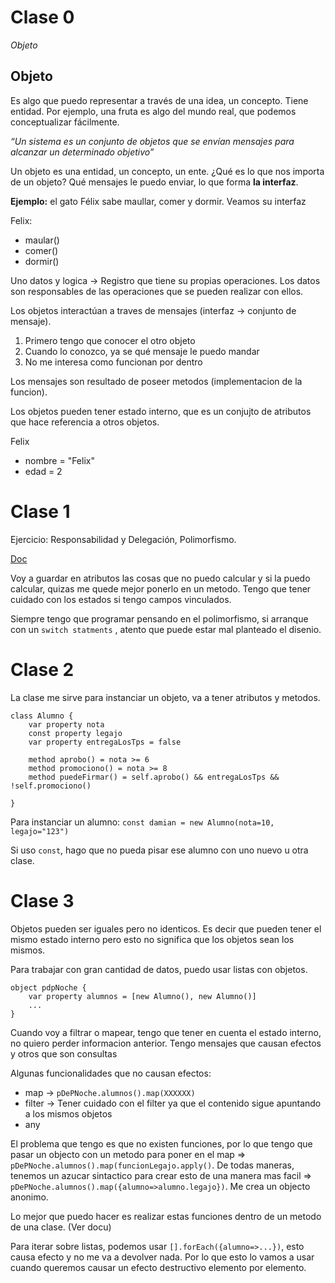 # Clase 0
*Objeto*

## Objeto
Es algo que puedo representar a través de una idea, un concepto. Tiene entidad. Por ejemplo, una fruta es algo del mundo real, que podemos conceptualizar fácilmente. 

*“Un sistema es un conjunto de objetos que se envían mensajes para alcanzar un determinado objetivo”*

Un objeto es una entidad, un concepto, un ente. ¿Qué es lo que nos importa de un objeto? Qué mensajes le puedo enviar, lo que forma **la interfaz**. 

**Ejemplo:** el gato Félix sabe maullar, comer y dormir. Veamos su interfaz

Felix:
- maular()
- comer()
- dormir()

Uno datos y logica -> Registro que tiene su propias operaciones. Los datos son responsables de las operaciones que se pueden realizar con ellos.

Los objetos interactúan a traves de mensajes (interfaz -> conjunto de mensaje).
1. Primero tengo que conocer el otro objeto
2. Cuando lo conozco, ya se qué mensaje le puedo mandar
3. No me interesa como funcionan por dentro

Los mensajes son resultado de poseer metodos (implementacion de la funcion).

Los objetos pueden tener estado interno, que es un conjujto de atributos que hace referencia a otros objetos.

Felix
- nombre = "Felix"
- edad = 2

# Clase 1
Ejercicio: Responsabilidad y Delegación, Polimorfismo.

[Doc](https://docs.google.com/document/d/1uwJOJk12lq6WQesWuVYcj0uyHSYw4XJjQk7n2Llm9iY/edit)

Voy a guardar en atributos las cosas que no puedo calcular y si la puedo calcular, quizas me quede mejor ponerlo en un metodo. Tengo que tener cuidado con los estados si tengo campos vinculados.

Siempre tengo que programar pensando en el polimorfismo, si arranque con un `switch statments` , atento que puede estar mal planteado el disenio.

# Clase 2

La clase me sirve para instanciar un objeto, va a tener atributos y metodos.

```wollok
class Alumno {
	var property nota
	const property legajo
	var property entregaLosTps = false
	
	method aprobo() = nota >= 6
	method promociono() = nota >= 8
	method puedeFirmar() = self.aprobo() && entregaLosTps && !self.promociono()
	
}
```

Para instanciar un alumno:
`const damian = new Alumno(nota=10, legajo="123")`

Si uso `const`, hago que no pueda pisar ese alumno con uno nuevo u otra clase.

# Clase 3

Objetos pueden ser iguales pero no identicos. Es decir que pueden tener el mismo estado interno pero esto no significa que los objetos sean los mismos. 

Para trabajar con gran cantidad de datos, puedo usar listas con objetos.

```wollok
object pdpNoche {
	var property alumnos = [new Alumno(), new Alumno()]
	...
}
```

Cuando voy a filtrar o mapear, tengo que tener en cuenta el estado interno, no quiero perder informacion anterior. Tengo mensajes que causan efectos y otros que son consultas

Algunas funcionalidades que no causan efectos:
- map -> `pDePNoche.alumnos().map(XXXXXX)`
- filter -> Tener cuidado con el filter ya que el contenido sigue apuntando a los mismos objetos
- any

El problema que tengo es que no existen funciones, por lo que tengo que pasar un objecto con un metodo para poner en el map => `pDePNoche.alumnos().map(funcionLegajo.apply()`. De todas maneras, tenemos un azucar sintactico para crear esto de una manera mas facil => `pDePNoche.alumnos().map({alumno=>alumno.legajo})`. Me crea un objecto anonimo.

Lo mejor que puedo hacer es realizar estas funciones dentro de un metodo de una clase. (Ver docu)

Para iterar sobre listas, podemos usar `[].forEach({alumno=>...})`, esto causa efecto y no me va a devolver nada. Por lo que esto lo vamos a usar cuando queremos causar un efecto destructivo elemento por elemento.

